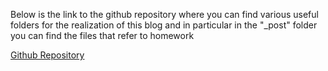 Below is the link to the github repository where you can find various useful folders for the realization of this blog and in particular in the "_post" folder you can find the files that refer to homework 

[Github Repository]([https://github.com/Garufi1962596/Garufi1962596.github.io])



